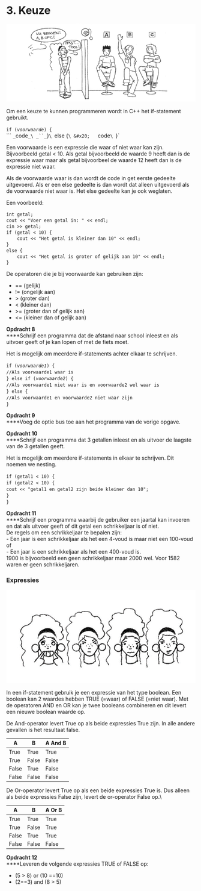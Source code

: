 # 3. Keuze

![](.gitbook/assets/keuze.png)

Om een keuze te kunnen programmeren wordt in C++ het if-statement gebruikt.

`if (`_`voorwaarde`_`) {`\
&#x20;    ```     `_`code`_\
_``_`}`\
`else {`\
&#x20;   `code`\
`}`

Een voorwaarde is een expressie die waar of niet waar kan zijn. Bijvoorbeeld getal < 10. Als getal bijvoorbeeld de waarde 9 heeft dan is de expressie waar maar als getal bijvoorbeel de waarde 12 heeft dan is de expressie niet waar.

Als de voorwaarde waar is dan wordt de code in get eerste gedeelte uitgevoerd. Als er een else gedeelte is dan wordt dat alleen uitgevoerd als de voorwaarde niet waar is. Het else gedeelte kan je ook weglaten.

Een voorbeeld:

```clike
int getal;                
cout << "Voer een getal in: " << endl;      
cin >> getal;                  
if (getal < 10) {
    cout << "Het getal is kleiner dan 10" << endl;
}
else {
    cout << "Het getal is groter of gelijk aan 10" << endl;
}
```

De operatoren die je bij voorwaarde kan gebruiken zijn:

* \== (gelijk)
* != (ongelijk aan)
* \> (groter dan)
* < (kleiner dan)
* \>= (groter dan of gelijk aan)
* <= (kleiner dan of gelijk aan)

**Opdracht 8**\
****Schrijf een programma dat de afstand naar school inleest en als uitvoer geeft of je kan lopen of met de fiets moet.

Het is mogelijk om meerdere if-statements achter elkaar te schrijven.

`if (`_`voorwaarde1`_`) {`\
&#x20;  `//Als voorwaarde1 waar is`\
`} else if (`_`voorwaarde2`_`) {`\
&#x20;  `//Als voorwaarde1 niet waar is en voorwaarde2 wel waar is`\
`} else {`\
&#x20;  `//Als voorwaarde1 en voorwaarde2 niet waar zijn`\
`}`

**Opdracht 9**\
****Voeg de optie bus toe aan het programma van de vorige opgave.

**Opdracht 10**\
****Schrijf een programma dat 3 getallen inleest en als uitvoer de laagste van de 3 getallen geeft.

Het is mogelijk om meerdere if-statements in elkaar te schrijven. Dit noemen we nesting.&#x20;

&#x20;`if (getal1 < 10) {`\
&#x20;   `if (getal2 < 10) {`\
&#x20;     `cout << "getal1 en getal2 zijn beide kleiner dan 10";`\
&#x20;    `}`\
`}`

**Opdracht 11**\
****Schrijf een programma waarbij de gebruiker een jaartal kan invoeren en dat als uitvoer geeft of dit getal een schrikkeljaar is of niet.\
De regels om een schrikkeljaar te bepalen zijn:\
\- Een jaar is een schrikkeljaar als het een 4-voud is maar niet een 100-voud of\
\- Een jaar is een schrikkeljaar als het een 400-voud is.\
1900 is bijvoorbeeld een geen schrikkeljaar maar 2000 wel. Voor 1582 waren er geen schrikkeljaren.

### **Expressies**

![](<.gitbook/assets/image (10).png>)

In een if-statement gebruik je een expressie van het type boolean. Een boolean kan 2 waardes hebben TRUE (=waar) of FALSE (=niet waar). Met de operatoren AND en OR kan je twee booleans combineren en dit levert een nieuwe boolean waarde op.

De And-operator levert True op als beide expressies True zijn. In alle andere gevallen is het resultaat false.

| **A** | **B** | **A And B** |
| ----- | ----- | ----------- |
| True  | True  | True        |
| True  | False | False       |
| False | True  | False       |
| False | False | False       |

De Or-operator levert True op als een beide expressies True is. Dus alleen als beide expressies False zijn, levert de or-operator False op.\


| **A** | **B** | **A Or B** |
| ----- | ----- | ---------- |
| True  | True  | True       |
| True  | False | True       |
| False | True  | True       |
| False | False | False      |

**Opdracht 12**\
****Leveren de volgende expressies TRUE of FALSE op:

* (5 > 8) or (10 ==10)
* (2==3) and (8 > 5)
